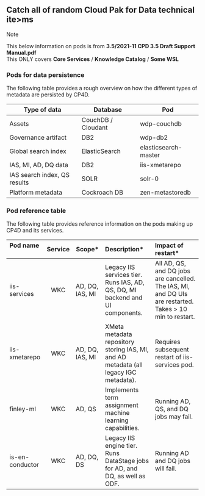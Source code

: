 ## Catch all of random Cloud Pak for Data technical ite>ms
> [!NOTE]
> This below information on pods is from **3.5/2021-11 CPD 3.5 Draft Support Manual.pdf**  
> This ONLY covers **Core Services** / **Knowledge Catalog** / **Some WSL**  

### Pods for data persistence 
The following table provides a rough overview on how the different types of metadata are persisted by CP4D.  

| Type of data | Database | Pod |
| --- | --- | --- |
| Assets | CouchDB / Cloudant | wdp-couchdb |
| Governance artifact | DB2 | wdp-db2 |
| Global search index | ElasticSearch | elasticsearch-master |
| IAS, MI, AD, DQ data | DB2 | iis-xmetarepo |
| IAS search index, QS results | SOLR | solr-0 |
| Platform metadata | Cockroach DB | zen-metastoredb |

### Pod reference table
The following table provides reference information on the pods making up CP4D and its services.  

Pod name &nbsp;&nbsp;&nbsp;&nbsp;&nbsp;|Service|Scope*|Description*|Impact of restart*
:--------------- | :---: | --- | :--- | :--- 
iis-services     |WKC    |AD, DQ, IAS, MI|Legacy IIS services tier. Runs IAS, AD, QS, DQ, MI backend and UI components. | All AD, QS, and DQ jobs are cancelled. The IAS, MI, and DQ UIs are restarted. Takes > 10 min to restart.
iis-xmetarepo    |WKC    |AD, DQ, IAS, MI | XMeta metadata repository storing IAS, MI, and AD metadata (all legacy IGC metadata). | Requires subsequent restart of iis-services pod.
finley-ml        |WKC    |AD, QS|Implements term assignment machine learning capabilities.|Running AD, QS, and DQ jobs may fail.
is-en-conductor  |WKC    |AD, DQ, DS|Legacy IIS engine tier. Runs DataStage jobs for AD, and DQ, as well as ODF.|Running AD and DQ jobs will fail.
